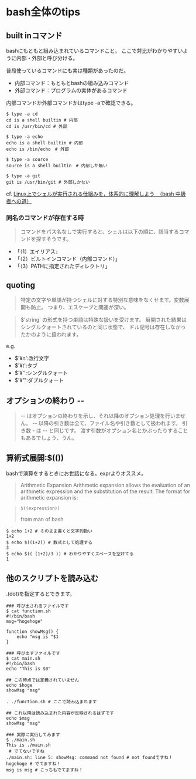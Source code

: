 # bash全体のtips

## built inコマンド
bashにもともと組み込まれているコマンドこと。
ここで対比がわかりやすいように内部・外部と呼び分ける。

普段使っているコマンドにも実は種類があったのだ。
* 内部コマンド：もともとbashの組み込みコマンド
* 外部コマンド：プログラムの実体があるコマンド

内部コマンドか外部コマンドかはtype -aで確認できる。
```
$ type -a cd
cd is a shell builtin # 内部
cd is /usr/bin/cd # 外部

$ type -a echo
echo is a shell builtin # 内部
echo is /bin/echo　# 外部

$ type -a source
source is a shell builtin　# 内部しか無い

$ type -a git
git is /usr/bin/git # 外部しかない
```

cf. [Linux上でシェルが実行される仕組みを，体系的に理解しよう　（bash 中級者への道）](http://language-and-engineering.hatenablog.jp/entry/20110617/p1)

### 同名のコマンドが存在する時
> コマンドをパス名なしで実行すると、シェルは以下の順に、該当するコマンドを探すそうです。
* 「（1）エイリアス」
* 「（2）ビルトインコマンド（内部コマンド）」
* 「（3）PATHに指定されたディレクトリ」

## quoting
> 特定の文字や単語が持つシェルに対する特別な意味をなくせます。変数展開も防止。
つまり、エスケープと関連が深い。

> $'string' の形式を持つ単語は特殊な扱いを受けます。
展開された結果はシングルクォートされているのと同じ状態で、 ドル記号は存在しなかったかのように扱われます。

e.g.
* $'¥n':改行文字
* $'¥t':タブ
* $'¥'':シングルクォート
* $'¥"':ダブルクォート

## オプションの終わり --
> -- はオプションの終わりを示し、それ以降のオプション処理を行いません。
> -- 以降の引き数は全て、ファイル名や引き数として扱われます。 引き数 - は -- と同じです。
渡す引数がオプション名とかぶったりすることもあるでしょう、うん。

## 算術式展開:$(())
bashで演算をするときにお世話になる。exprよりオススメ。

> Arithmetic Expansion
>       Arithmetic  expansion allows the  evaluation of an arithmetic expression
>       and the substitution of the result.  The format for  arithmetic  expansion is:

>     $((expression))
> from man of bash

```
$ echo 1+2 # そのまま書くと文字列扱い
1+2
$ echo $((1+2)) # 数式として処理する
3
$ echo $(( (1+2)/3 )) # わかりやすくスペースを空けてる
1
```

## 他のスクリプトを読み込む
.(dot)を指定するとできます。

```
### 呼び出されるファイルです
$ cat function.sh
#!/bin/bash
msg="hogehoge"

function showMsg() {
    echo "msg is "$1
}

### 呼び出すファイルです
$ cat main.sh
#!/bin/bash
echo "This is $0"

## この時点では定義されていません
echo $hoge
showMsg "msg"

. ./function.sh # ここで読み込まれます

## これ以降は読み込まれた内容が反映されるはずです
echo $msg
showMsg "msg"

### 実際に実行してみます
$ ./main.sh
This is ./main.sh
 # でてないですね
./main.sh: line 5: showMsg: command not found # not foundですね！
hogehoge # でてますね！
msg is msg # こっちもでてますね！

```
